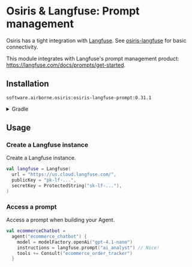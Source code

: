 # Osiris & Langfuse: Prompt management

Osiris has a tight integration with [Langfuse](https://langfuse.com/).
See [osiris-langfuse](../) for basic connectivity.

This module integrates with Langfuse's prompt management product:
https://langfuse.com/docs/prompts/get-started.

## Installation

`software.airborne.osiris:osiris-langfuse-prompt:0.31.1`

<details>

<summary>Gradle</summary>

```kotlin
plugins {
  id("com.google.cloud.artifactregistry.gradle-plugin")
}

repositories {
  maven {
    url = uri("artifactregistry://us-central1-maven.pkg.dev/airborne-software/maven")
  }
}

dependencies {
  implementation("software.airborne.osiris:osiris-langfuse:0.31.1")
  implementation("software.airborne.osiris:osiris-langfuse-prompt:0.31.1")

  /**
   * Also include the following,
   * assuming you're using the agentic framework.
   */
  implementation("software.airborne.osiris:osiris-agentic:0.31.1") 
}
```

</details>

## Usage

### Create a Langfuse instance

Create a Langfuse instance.

```kotlin
val langfuse = Langfuse(
  url = "https://us.cloud.langfuse.com/",
  publicKey = "pk-lf-...",
  secretKey = ProtectedString("sk-lf-..."),
)
```

### Access a prompt

Access a prompt when building your Agent.

```kotlin
val ecommerceChatbot =
  agent("ecommerce_chatbot") {
    model = modelFactory.openAi("gpt-4.1-nano")
    instructions = langfuse.prompt("ai_analyst") // Nice!
    tools += Consult("ecommerce_order_tracker")
  }
```

